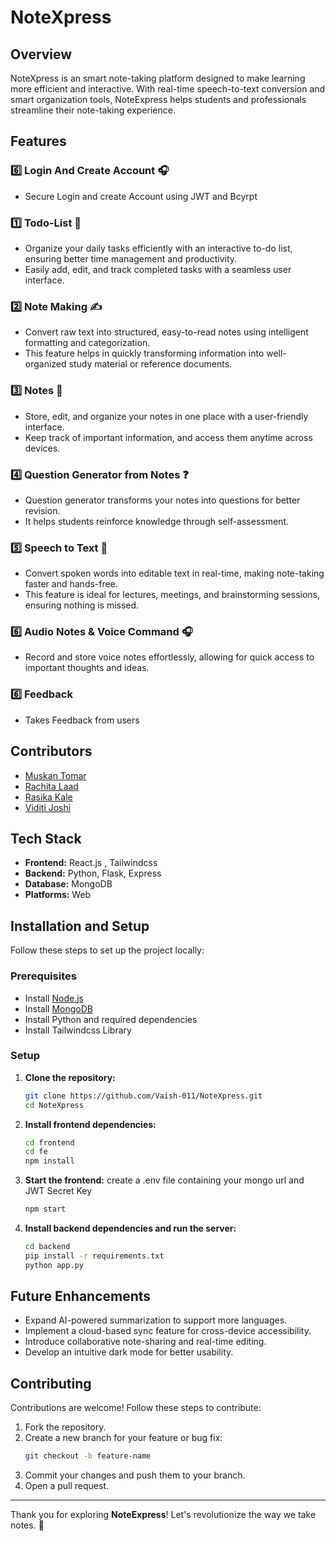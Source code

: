 # NoteXpress

## Overview
NoteXpress is an smart note-taking platform designed to make learning more efficient and interactive. With real-time speech-to-text conversion  and smart organization tools, NoteExpress helps students and professionals streamline their note-taking experience.

## Features

### 6️⃣ Login And Create Account 🎧  
- Secure Login and create Account using JWT and Bcyrpt


### 1️⃣ Todo-List 📝  
- Organize your daily tasks efficiently with an interactive to-do list, ensuring better time management and productivity.  
- Easily add, edit, and track completed tasks with a seamless user interface.

### 2️⃣ Note Making ✍  
- Convert raw text into structured, easy-to-read notes using intelligent formatting and categorization.  
- This feature helps in quickly transforming information into well-organized study material or reference documents.

### 3️⃣ Notes 🧠  
- Store, edit, and organize your notes in one place with a user-friendly interface.  
- Keep track of important information, and access them anytime across devices.

### 4️⃣ Question Generator from Notes ❓  
- Question generator transforms your notes into questions for better revision.  
- It helps students reinforce knowledge through self-assessment.

### 5️⃣ Speech to Text 🎤  
- Convert spoken words into editable text in real-time, making note-taking faster and hands-free.  
- This feature is ideal for lectures, meetings, and brainstorming sessions, ensuring nothing is missed.

### 6️⃣ Audio Notes & Voice Command 🎧  
- Record and store voice notes effortlessly, allowing for quick access to important thoughts and ideas.

### 6️⃣ Feedback
- Takes Feedback from users
  
## Contributors
- [Muskan Tomar](https://github.com/Vaish-011)
- [Rachita Laad](https://github.com/RACHITALAAD)
- [Rasika Kale](https://github.com/rasika2114)
- [Viditi Joshi](https://github.com/vj2573)

## Tech Stack
- **Frontend:** React.js , Tailwindcss
- **Backend:** Python, Flask, Express
- **Database:** MongoDB
- **Platforms:** Web

## Installation and Setup
Follow these steps to set up the project locally:

### Prerequisites
- Install [Node.js](https://nodejs.org/)
- Install [MongoDB](https://www.mongodb.com/atlas)
- Install Python and required dependencies
- Install Tailwindcss Library

### Setup
1. **Clone the repository:**  
   ```bash
   git clone https://github.com/Vaish-011/NoteXpress.git
   cd NoteXpress
   ```

2. **Install frontend dependencies:**  
   ```bash
   cd frontend
   cd fe
   npm install
   ```

3. **Start the frontend:**
   create a .env file containing your mongo url and JWT Secret Key
   ```bash
   npm start
   ```

5. **Install backend dependencies and run the server:**  
   ```bash
   cd backend
   pip install -r requirements.txt
   python app.py
   ```

## Future Enhancements
- Expand AI-powered summarization to support more languages.
- Implement a cloud-based sync feature for cross-device accessibility.
- Introduce collaborative note-sharing and real-time editing.
- Develop an intuitive dark mode for better usability.

## Contributing
Contributions are welcome! Follow these steps to contribute:
1. Fork the repository.
2. Create a new branch for your feature or bug fix:
   ```bash
   git checkout -b feature-name
   ```
3. Commit your changes and push them to your branch.
4. Open a pull request.

---
Thank you for exploring **NoteExpress**! Let's revolutionize the way we take notes. 🚀

